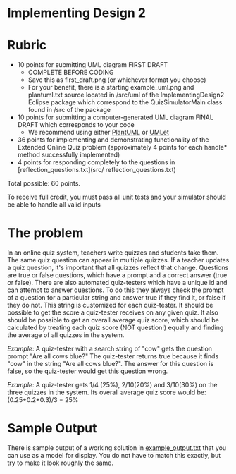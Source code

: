 # Implementing Design 2

# Rubric


* 10 points for submitting UML diagram FIRST DRAFT
  * COMPLETE BEFORE CODING
  * Save this as first_draft.png (or whichever format you choose)
  * For your benefit, there is a starting example_uml.png and plantuml.txt source located in /src/uml of the ImplementingDesign2 Eclipse package which correspond to the QuizSimulatorMain class found in /src of the package
* 10 points for submitting a computer-generated UML diagram FINAL DRAFT which corresponds to your code
  *  We recommend using either [PlantUML](http://plantuml.com/plantuml) or [UMLet](http://www.umlet.com/)
* 36 points for implementing and demonstrating functionality of the Extended Online Quiz problem (approximately 4 points for each handle* method successfully implemented)
* 4 points for responding completely to the questions in [reflection_questions.txt](src/ reflection_questions.txt)

Total possible: 60 points. 

To receive full credit, you must pass all unit tests and your simulator should be able to handle all valid inputs

# The problem

In an online quiz system, teachers write quizzes and students take them. The same quiz question can appear in multiple quizzes. If a teacher updates a quiz question, it's important that all quizzes reflect that change. Questions are true or false questions, which have a prompt and a correct answer (true or false). There are also automated quiz-testers which have a unique id and can attempt to answer questions. To do this they always check the prompt of a question for a particular string and answer true if they find it, or false if they do not. This string is customized for each quiz-tester. It should be possible to get the score a quiz-tester receives on any given quiz. It also should be possible to get an overall average quiz score, which should be calculated by treating each quiz score (NOT question!) equally and finding the average of all quizzes in the system.

*Example*: A quiz-tester with a search string of "cow" gets the question prompt "Are all cows blue?" The quiz-tester returns true because it finds "cow" in the string "Are all cows blue?". The answer for this question is false, so the quiz-tester would get this question wrong.

*Example*: A quiz-tester gets 1/4 (25%), 2/10(20%) and 3/10(30%) on the three quizzes in the system. Its overall average quiz score would be: (0.25+0.2+0.3)/3 = 25%

# Sample Output

There is sample output of a working solution in
[example_output.txt](src/example_output.txt) that you can use as a
model for display. You do not have to match this exactly, but try to
make it look roughly the same.
